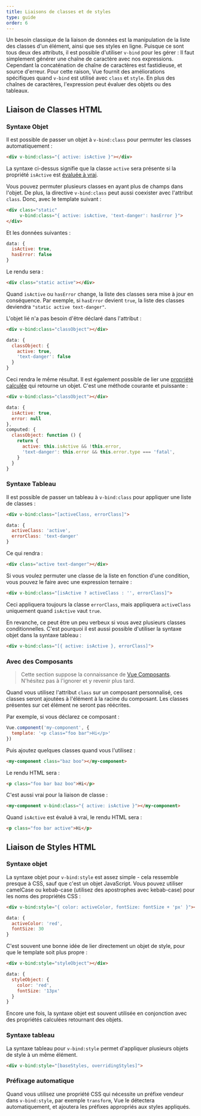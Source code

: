 ```yaml
---
title: Liaisons de classes et de styles
type: guide
order: 6
---
```


Un besoin classique de la liaison de données est la manipulation de la liste des classes d'un élément, ainsi que ses styles en ligne. Puisque ce sont tous deux des attributs, il est possible d'utiliser `v-bind`  pour les gérer : Il faut simplement générer une chaîne de caractère avec nos expressions. Cependant la concaténation de chaîne de caractères est fastidieuse, et source d'erreur. Pour cette raison, Vue fournit des améliorations spécifiques quand `v-bind` est utilisé avec `class` et `style`. En plus des chaînes de caractères, l'expression peut évaluer des objets ou des tableaux.

## Liaison de Classes HTML

### Syntaxe Objet

Il est possible de passer un objet à `v-bind:class` pour permuter les classes automatiquement :

``` html
<div v-bind:class="{ active: isActive }"></div>
```

La syntaxe ci-dessus signifie que la classe `active` sera présente si la propriété `isActive` est [évaluée à vrai](https://developer.mozilla.org/fr/docs/Glossaire/Truthy).

Vous pouvez permuter plusieurs classes en ayant plus de champs dans l'objet. De plus, la directive `v-bind:class` peut aussi coexister avec l'attribut `class`. Donc, avec le template suivant :

``` html
<div class="static"
     v-bind:class="{ active: isActive, 'text-danger': hasError }">
</div>
```

Et les données suivantes :

``` js
data: {
  isActive: true,
  hasError: false
}
```

Le rendu sera :

``` html
<div class="static active"></div>
```

Quand `isActive` ou `hasError` change, la liste des classes sera mise à jour en conséquence. Par exemple, si `hasError` devient `true`, la liste des classes deviendra `"static active text-danger"`.

L'objet lié n'a pas besoin d'être déclaré dans l'attribut :

``` html
<div v-bind:class="classObject"></div>
```
``` js
data: {
  classObject: {
    active: true,
    'text-danger': false
  }
}
```

Ceci rendra le même résultat. Il est également possible de lier une [propriété calculée](computed.html) qui retourne un objet. C'est une méthode courante et puissante :

``` html
<div v-bind:class="classObject"></div>
```
``` js
data: {
  isActive: true,
  error: null
},
computed: {
  classObject: function () {
    return {
      active: this.isActive && !this.error,
      'text-danger': this.error && this.error.type === 'fatal',
    }
  }
}
```

### Syntaxe Tableau

Il est possible de passer un tableau à `v-bind:class` pour appliquer une liste de classes :

``` html
<div v-bind:class="[activeClass, errorClass]">
```
``` js
data: {
  activeClass: 'active',
  errorClass: 'text-danger'
}
```

Ce qui rendra :

``` html
<div class="active text-danger"></div>
```

Si vous voulez permuter une classe de la liste en fonction d'une condition, vous pouvez le faire avec une expression ternaire :

``` html
<div v-bind:class="[isActive ? activeClass : '', errorClass]">
```

Ceci appliquera toujours la classe `errorClass`, mais appliquera `activeClass` uniquement quand `isActive` vaut `true`.

En revanche, ce peut être un peu verbeux si vous avez plusieurs classes conditionnelles. C'est pourquoi il est aussi possible d'utiliser la syntaxe objet dans la syntaxe tableau :

``` html
<div v-bind:class="[{ active: isActive }, errorClass]">
```

### Avec des Composants

> Cette section suppose la connaissance de [Vue Composants](components.html). N'hésitez pas à l'ignorer et y revenir plus tard.

Quand vous utilisez l'attribut `class` sur un composant personnalisé, ces classes seront ajoutées à l'élément à la racine du composant. Les classes présentes sur cet élément ne seront pas réécrites.

Par exemple, si vous déclarez ce composant :

``` js
Vue.component('my-component', {
  template: '<p class="foo bar">Hi</p>'
})
```

​Puis ajoutez quelques classes quand vous l'utilisez : 

``` html
<my-component class="baz boo"></my-component>
```

Le rendu HTML sera :

``` html
<p class="foo bar baz boo">Hi</p>
```

C'est aussi vrai pour la liaison de classe :

``` html
<my-component v-bind:class="{ active: isActive }"></my-component>
```

Quand `isActive` est évalué à vrai, le rendu HTML sera :

``` html
<p class="foo bar active">Hi</p>
```

## Liaison de Styles HTML

### Syntaxe objet

La syntaxe objet pour `v-bind:style` est assez simple - cela ressemble presque à CSS, sauf que c'est un objet JavaScript. Vous pouvez utiliser camelCase ou kebab-case (utilisez des apostrophes avec kebab-case) pour les noms des propriétés CSS :

``` html
<div v-bind:style="{ color: activeColor, fontSize: fontSize + 'px' }"></div>
```
``` js
data: {
  activeColor: 'red',
  fontSize: 30
}
```

C'est souvent une bonne idée de lier directement un objet de style, pour que le template soit plus propre :

``` html
<div v-bind:style="styleObject"></div>
```
``` js
data: {
  styleObject: {
    color: 'red',
    fontSize: '13px'
  }
}
```

Encore une fois, la syntaxe objet est souvent utilisée en conjonction avec des propriétés calculées retournant des objets.

### Syntaxe tableau

La syntaxe tableau pour `v-bind:style` permet d'appliquer plusieurs objets de style à un même élément.

``` html
<div v-bind:style="[baseStyles, overridingStyles]">
```

### Préfixage automatique

Quand vous utilisez une propriété CSS qui nécessite un préfixe vendeur dans `v-bind:style`, par exemple `transform`, Vue le détectera automatiquement, et ajoutera les préfixes appropriés aux styles appliqués.
